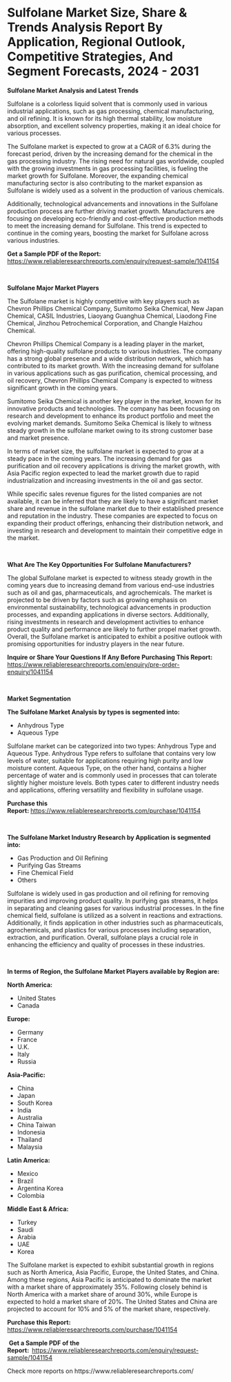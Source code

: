 <p><h1>Sulfolane Market Size, Share & Trends Analysis Report By Application, Regional Outlook, Competitive Strategies, And Segment Forecasts, 2024 - 2031</h1></p><p><strong>Sulfolane Market Analysis and Latest Trends</strong></p>
<p><p>Sulfolane is a colorless liquid solvent that is commonly used in various industrial applications, such as gas processing, chemical manufacturing, and oil refining. It is known for its high thermal stability, low moisture absorption, and excellent solvency properties, making it an ideal choice for various processes.</p><p>The Sulfolane market is expected to grow at a CAGR of 6.3% during the forecast period, driven by the increasing demand for the chemical in the gas processing industry. The rising need for natural gas worldwide, coupled with the growing investments in gas processing facilities, is fueling the market growth for Sulfolane. Moreover, the expanding chemical manufacturing sector is also contributing to the market expansion as Sulfolane is widely used as a solvent in the production of various chemicals.</p><p>Additionally, technological advancements and innovations in the Sulfolane production process are further driving market growth. Manufacturers are focusing on developing eco-friendly and cost-effective production methods to meet the increasing demand for Sulfolane. This trend is expected to continue in the coming years, boosting the market for Sulfolane across various industries.</p></p>
<p><strong>Get a Sample PDF of the Report:&nbsp;</strong> <a href="https://www.reliableresearchreports.com/enquiry/request-sample/1041154">https://www.reliableresearchreports.com/enquiry/request-sample/1041154</a></p>
<p>&nbsp;</p>
<p><strong>Sulfolane Major Market Players</strong></p>
<p><p>The Sulfolane market is highly competitive with key players such as Chevron Phillips Chemical Company, Sumitomo Seika Chemical, New Japan Chemical, CASIL Industries, Liaoyang Guanghua Chemical, Liaodong Fine Chemical, Jinzhou Petrochemical Corporation, and Changle Haizhou Chemical. </p><p>Chevron Phillips Chemical Company is a leading player in the market, offering high-quality sulfolane products to various industries. The company has a strong global presence and a wide distribution network, which has contributed to its market growth. With the increasing demand for sulfolane in various applications such as gas purification, chemical processing, and oil recovery, Chevron Phillips Chemical Company is expected to witness significant growth in the coming years.</p><p>Sumitomo Seika Chemical is another key player in the market, known for its innovative products and technologies. The company has been focusing on research and development to enhance its product portfolio and meet the evolving market demands. Sumitomo Seika Chemical is likely to witness steady growth in the sulfolane market owing to its strong customer base and market presence.</p><p>In terms of market size, the sulfolane market is expected to grow at a steady pace in the coming years. The increasing demand for gas purification and oil recovery applications is driving the market growth, with Asia Pacific region expected to lead the market growth due to rapid industrialization and increasing investments in the oil and gas sector.</p><p>While specific sales revenue figures for the listed companies are not available, it can be inferred that they are likely to have a significant market share and revenue in the sulfolane market due to their established presence and reputation in the industry. These companies are expected to focus on expanding their product offerings, enhancing their distribution network, and investing in research and development to maintain their competitive edge in the market.</p></p>
<p>&nbsp;</p>
<p><strong>What Are The Key Opportunities For Sulfolane Manufacturers?</strong></p>
<p><p>The global Sulfolane market is expected to witness steady growth in the coming years due to increasing demand from various end-use industries such as oil and gas, pharmaceuticals, and agrochemicals. The market is projected to be driven by factors such as growing emphasis on environmental sustainability, technological advancements in production processes, and expanding applications in diverse sectors. Additionally, rising investments in research and development activities to enhance product quality and performance are likely to further propel market growth. Overall, the Sulfolane market is anticipated to exhibit a positive outlook with promising opportunities for industry players in the near future.</p></p>
<p><strong>Inquire or Share Your Questions If Any Before Purchasing This Report:</strong> <a href="https://www.reliableresearchreports.com/enquiry/pre-order-enquiry/1041154">https://www.reliableresearchreports.com/enquiry/pre-order-enquiry/1041154</a></p>
<p>&nbsp;</p>
<p><strong>Market Segmentation</strong></p>
<p><strong>The Sulfolane Market Analysis by types is segmented into:</strong></p>
<p><ul><li>Anhydrous Type</li><li>Aqueous Type</li></ul></p>
<p><p>Sulfolane market can be categorized into two types: Anhydrous Type and Aqueous Type. Anhydrous Type refers to sulfolane that contains very low levels of water, suitable for applications requiring high purity and low moisture content. Aqueous Type, on the other hand, contains a higher percentage of water and is commonly used in processes that can tolerate slightly higher moisture levels. Both types cater to different industry needs and applications, offering versatility and flexibility in sulfolane usage.</p></p>
<p><strong>Purchase this Report:&nbsp;</strong><a href="https://www.reliableresearchreports.com/purchase/1041154">https://www.reliableresearchreports.com/purchase/1041154</a></p>
<p>&nbsp;</p>
<p><strong>The Sulfolane Market Industry Research by Application is segmented into:</strong></p>
<p><ul><li>Gas Production and Oil Refining</li><li>Purifying Gas Streams</li><li>Fine Chemical Field</li><li>Others</li></ul></p>
<p><p>Sulfolane is widely used in gas production and oil refining for removing impurities and improving product quality. In purifying gas streams, it helps in separating and cleaning gases for various industrial processes. In the fine chemical field, sulfolane is utilized as a solvent in reactions and extractions. Additionally, it finds application in other industries such as pharmaceuticals, agrochemicals, and plastics for various processes including separation, extraction, and purification. Overall, sulfolane plays a crucial role in enhancing the efficiency and quality of processes in these industries.</p></p>
<p>&nbsp;</p>
<p><strong>In terms of Region, the Sulfolane Market Players available by Region are:</strong></p>
<p>
    <p> <strong> North America: </strong>
        <ul>
            <li>United States</li>
            <li>Canada</li>
        </ul>
        </p> 
    <p> <strong> Europe: </strong>
        <ul>
            <li>Germany</li>
            <li>France</li>
            <li>U.K.</li>
            <li>Italy</li>
            <li>Russia</li>
        </ul>
        </p> 
    <p> <strong> Asia-Pacific: </strong>
        <ul>
            <li>China</li>
            <li>Japan</li>
            <li>South Korea</li>
            <li>India</li>
            <li>Australia</li>
            <li>China Taiwan</li>
            <li>Indonesia</li>
            <li>Thailand</li>
            <li>Malaysia</li>
        </ul>
        </p> 
    <p> <strong> Latin America: </strong>
        <ul>
            <li>Mexico</li>
            <li>Brazil</li>
            <li>Argentina Korea</li>
            <li>Colombia</li>
        </ul>
        </p> 
    <p> <strong> Middle East & Africa: </strong>
        <ul>
            <li>Turkey</li>
            <li>Saudi</li>
            <li>Arabia</li>
            <li>UAE</li>
            <li>Korea</li>
        </ul>
    </p>
    </p>
<p><p>The Sulfolane market is expected to exhibit substantial growth in regions such as North America, Asia Pacific, Europe, the United States, and China. Among these regions, Asia Pacific is anticipated to dominate the market with a market share of approximately 35%. Following closely behind is North America with a market share of around 30%, while Europe is expected to hold a market share of 20%. The United States and China are projected to account for 10% and 5% of the market share, respectively.</p></p>
<p><strong>Purchase this Report: </strong><a href="https://www.reliableresearchreports.com/purchase/1041154">https://www.reliableresearchreports.com/purchase/1041154</a></p>
<p>&nbsp;<strong>Get a Sample PDF of the Report:&nbsp;&nbsp;</strong><a href="https://www.reliableresearchreports.com/enquiry/request-sample/1041154">https://www.reliableresearchreports.com/enquiry/request-sample/1041154</a></p>
<p><strong></strong></p>
<p>Check more reports on https://www.reliableresearchreports.com/</p>